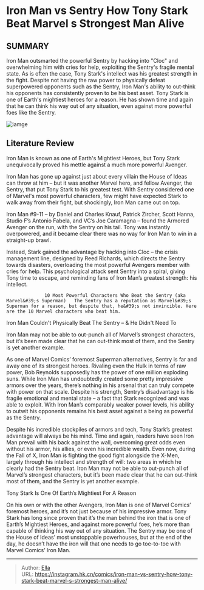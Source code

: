 # Iron Man vs Sentry How Tony Stark Beat Marvel s Strongest Man Alive


## SUMMARY 



  Iron Man outsmarted the powerful Sentry by hacking into &#34;Cloc&#34; and overwhelming him with cries for help, exploiting the Sentry&#39;s fragile mental state. As is often the case, Tony Stark&#39;s intellect was his greatest strength in the fight.   Despite not having the raw power to physically defeat superpowered opponents such as the Sentry, Iron Man&#39;s ability to out-think his opponents has consistently proven to be his best asset.   Tony Stark is one of Earth&#39;s mightiest heroes for a reason. He has shown time and again that he can think his way out of any situation, even against more powerful foes like the Sentry.  

![iamge](https://static1.srcdn.com/wordpress/wp-content/uploads/2022/05/Sentry-Iron-Man-Marvel-Comics.jpg)

## Literature Review

Iron Man is known as one of Earth&#39;s Mightiest Heroes, but Tony Stark unequivocally proved his mettle against a much more powerful Avenger.




Iron Man has gone up against just about every villain the House of Ideas can throw at him – but it was another Marvel hero, and fellow Avenger, the Sentry, that put Tony Stark to his greatest test. With Sentry considered one of Marvel&#39;s most powerful characters, few might have expected Stark to walk away from their fight, but shockingly, Iron Man came out on top.




Iron Man #9-11 – by Daniel and Charles Knauf, Patrick Zircher, Scott Hanna, Studio F’s Antonio Fabela, and VC’s Joe Caramagna – found the Armored Avenger on the run, with the Sentry on his tail. Tony was instantly overpowered, and it became clear there was no way for Iron Man to win in a straight-up brawl.

          

Instead, Stark gained the advantage by hacking into Cloc – the crisis management line, designed by Reed Richards, which directs the Sentry towards disasters, overloading the most powerful Avengers member with cries for help. This psychological attack sent Sentry into a spiral, giving Tony time to escape, and reminding fans of Iron Man’s greatest strength: his intellect.

                  10 Most Powerful Characters Who Beat the Sentry (aka Marvel&#39;s Superman)   The Sentry has a reputation as Marvel&#39;s Superman for a reason, but despite that, he&#39;s not invincible. Here are the 10 Marvel characters who beat him.    





 Iron Man Couldn&#39;t Physically Beat The Sentry – &amp; He Didn&#39;t Need To 
          



Iron Man may not be able to out-punch all of Marvel’s strongest characters, but it’s been made clear that he can out-think most of them, and the Sentry is yet another example.




As one of Marvel Comics’ foremost Superman alternatives, Sentry is far and away one of its strongest heroes. Rivaling even the Hulk in terms of raw power, Bob Reynolds supposedly has the power of one million exploding suns. While Iron Man has undoubtedly created some pretty impressive armors over the years, there’s nothing in his arsenal that can truly compete with power on that scale. Despite his strength, Sentry’s disadvantage is his fragile emotional and mental state – a fact that Stark recognized and was able to exploit. With Iron Man’s comparably weaker power levels, his ability to outwit his opponents remains his best asset against a being as powerful as the Sentry.




Despite his incredible stockpiles of armors and tech, Tony Stark’s greatest advantage will always be his mind. Time and again, readers have seen Iron Man prevail with his back against the wall, overcoming great odds even without his armor, his allies, or even his incredible wealth. Even now, during the Fall of X, Iron Man is fighting the good fight alongside the X-Men, largely through his intellect and strength of will: two areas in which he clearly had the Sentry beat. Iron Man may not be able to out-punch all of Marvel’s strongest characters, but it’s been made clear that he can out-think most of them, and the Sentry is yet another example.



 Tony Stark Is One Of Earth’s Mightiest For A Reason 
          

On his own or with the other Avengers, Iron Man is one of Marvel Comics’ foremost heroes, and it’s not just because of his impressive armor. Tony Stark has long since proven that it’s the man behind the iron that is one of Earth’s Mightiest Heroes, and against more powerful foes, he’s more than capable of thinking his way out of any situation. The Sentry may be one of the House of Ideas’ most unstoppable powerhouses, but at the end of the day, he doesn’t have the iron will that one needs to go toe-to-toe with Marvel Comics’ Iron Man.






---

> Author: [Ella](https://instagram.hk.cn/)  
> URL: https://instagram.hk.cn/comics/iron-man-vs-sentry-how-tony-stark-beat-marvel-s-strongest-man-alive/  

